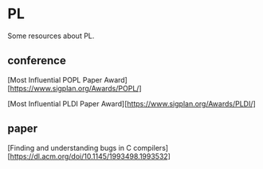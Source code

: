 # PL

Some resources about PL.

## conference

[Most Influential POPL Paper Award][https://www.sigplan.org/Awards/POPL/]

[Most Influential PLDI Paper Award][https://www.sigplan.org/Awards/PLDI/]



## paper

[Finding and understanding bugs in C compilers][https://dl.acm.org/doi/10.1145/1993498.1993532]

